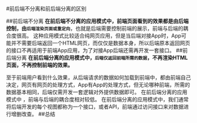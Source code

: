 #前后端不分离和前后端分离的区别

##前后端不分离 
**在前后端不分离的应用模式中，前端页面看到的效果都是由后端控制，由`后端渲染页面或重定向`**，也就是后端需要控制前端的展示，前端与后端的耦合度很高。 
这种应用模式比较适合纯网页应用，但是当后端对接App时，App可能并不需要后端返回一个HTML网页，而仅仅是数据本身，所以后端原本返回网页的接口不再适用于前端App应用，为了对接App后端还需再开发一套接口。
##前后端分离 
**在前后端分离的应用模式中，`后端仅返回前端所需的数据`，不再渲染HTML页面，不再控制前端的效果。**

至于前端用户看到什么效果，从后端请求的数据如何加载到前端中，都由前端自己决定，网页有网页的处理方式，App有App的处理方式，但无论哪种前端，所需的数据基本相同，后端仅需开发一套逻辑对外提供数据即可。
在前后端分离的应用模式中 ，前端与后端的耦合度相对较低。 在前后端分离的应用模式中，我们通常将后端开发的每个视图都称为一个接口，或者API，前端通过访问接口来对数据进行增删改查。
##总结
